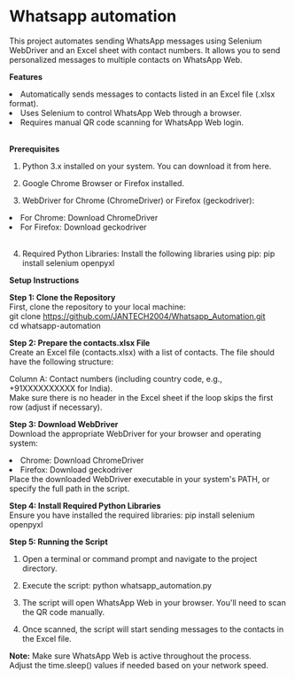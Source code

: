 # Whatsapp automation
This project automates sending WhatsApp messages using Selenium WebDriver and an Excel sheet with contact numbers. It allows you to send personalized messages to multiple contacts on WhatsApp Web.

**Features** <br>
<li>Automatically sends messages to contacts listed in an Excel file (.xlsx format).</li>
<li>Uses Selenium to control WhatsApp Web through a browser.</li>
<li>Requires manual QR code scanning for WhatsApp Web login.</li><br>

**Prerequisites**<br>
1.  Python 3.x installed on your system. You can download it from here.<br>

2. Google Chrome Browser or Firefox installed.<br>

3. WebDriver for Chrome (ChromeDriver) or Firefox (geckodriver):<br>

<li>For Chrome: Download ChromeDriver</li>
<li>For Firefox: Download geckodriver</li><br>

4. Required Python Libraries: Install the following libraries using pip: pip install selenium openpyxl<br>


**Setup Instructions**<br>

**Step 1: Clone the Repository**<br>
First, clone the repository to your local machine:<br>git clone https://github.com/JANTECH2004/Whatsapp_Automation.git<br>cd whatsapp-automation<br>

**Step 2: Prepare the contacts.xlsx File**<br>
Create an Excel file (contacts.xlsx) with a list of contacts. The file should have the following structure:<br>

Column A: Contact numbers (including country code, e.g., +91XXXXXXXXXX for India).<br>
Make sure there is no header in the Excel sheet if the loop skips the first row (adjust if necessary).<br>

**Step 3: Download WebDriver**<br>
Download the appropriate WebDriver for your browser and operating system:

<li>Chrome: Download ChromeDriver</li>
<li>Firefox: Download geckodriver</li>
Place the downloaded WebDriver executable in your system's PATH, or specify the full path in the script.<br>

**Step 4: Install Required Python Libraries**<br>
Ensure you have installed the required libraries: pip install selenium openpyxl

**Step 5: Running the Script**<br>
1. Open a terminal or command prompt and navigate to the project directory.

2. Execute the script: python whatsapp_automation.py

3. The script will open WhatsApp Web in your browser. You'll need to scan the QR code manually.

4. Once scanned, the script will start sending messages to the contacts in the Excel file.

**Note:**
Make sure WhatsApp Web is active throughout the process.<br>
Adjust the time.sleep() values if needed based on your network speed.

